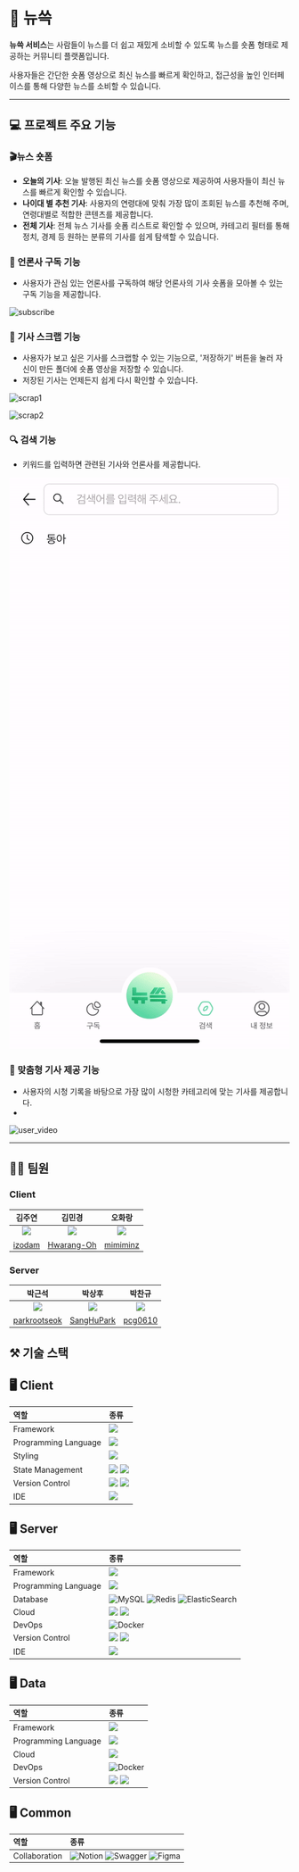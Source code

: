 # 📰 뉴쓱 

**뉴쓱 서비스**는 사람들이 뉴스를 더 쉽고 재밌게 소비할 수 있도록 뉴스를 숏폼 형태로 제공하는 커뮤니티 플랫폼입니다.

사용자들은 간단한 숏폼 영상으로 최신 뉴스를 빠르게 확인하고, 접근성을 높인 인터페이스를 통해 다양한 뉴스를 소비할 수 있습니다.

<!-- <img width="1000" alt="image" src="./asset/main.PNG"> -->

---

## 💻 프로젝트 주요 기능

### 🎬**뉴스 숏폼**

- **오늘의 기사**: 오늘 발행된 최신 뉴스를 숏폼 영상으로 제공하여 사용자들이 최신 뉴스를 빠르게 확인할 수 있습니다.
- **나이대 별 추천 기사**: 사용자의 연령대에 맞춰 가장 많이 조회된 뉴스를 추천해 주며, 연령대별로 적합한 콘텐츠를 제공합니다.
- **전체 기사**: 전체 뉴스 기사를 숏폼 리스트로 확인할 수 있으며, 카테고리 필터를 통해 정치, 경제 등 원하는 분류의 기사를 쉽게 탐색할 수 있습니다.

<!-- ![search](./etc/asset/search.gif) -->

### 💼 **언론사 구독 기능**

- 사용자가 관심 있는 언론사를 구독하여 해당 언론사의 기사 숏폼을 모아볼 수 있는 구독 기능을 제공합니다.

![subscribe](./etc/asset/subscribe.gif)

### 📂 **기사 스크랩 기능**

- 사용자가 보고 싶은 기사를 스크랩할 수 있는 기능으로, '저장하기' 버튼을 눌러 자신이 만든 폴더에 숏폼 영상을 저장할 수 있습니다. 
- 저장된 기사는 언제든지 쉽게 다시 확인할 수 있습니다.

![scrap1](./etc/asset/scrap1.gif)

![scrap2](./etc/asset/scrap2.gif)



### 🔍 **검색 기능**

- 키워드를 입력하면 관련된 기사와 언론사를 제공합니다.

![search](./etc/asset/search.gif)


### 🎯 **맞춤형 기사 제공 기능**

- 사용자의 시청 기록을 바탕으로 가장 많이 시청한 카테고리에 맞는 기사를 제공합니다.
- 
![user_video](./etc/asset/user_video.gif)


---

## 🧑🏻 팀원

### Client
|김주연|김민경|오화랑|
| :-: | :-: | :-: |
<a href="https://github.com/izodam"><img src="https://avatars.githubusercontent.com/izodam" width=160/></a> | <a href="https://github.com/mkkim68"><img src="https://avatars.githubusercontent.com/mkkim68" width=160/></a> | <a href="https://github.com/Hwarang-Oh"><img src="https://avatars.githubusercontent.com/Hwarang-Oh" width=160/></a> |
|[izodam](https://github.com/izodam)|[Hwarang-Oh](https://github.com/mkkim68)|[mimiminz](https://github.com/Hwarang-Oh)|

### Server
|박근석|박상후|박찬규|
| :-: | :-: | :-: |
<a href="https://github.com/parkrootseok"><img src="https://avatars.githubusercontent.com/parkrootseok" width=160/></a> | <a href="https://github.com/SangHuPark"><img src="https://avatars.githubusercontent.com/SangHuPark" width=160/></a> | <a href="https://github.com/pcg0610"><img src="https://avatars.githubusercontent.com/pcg0610" width=160/></a> |
[parkrootseok](https://github.com/parkrootseok)|[SangHuPark](https://github.com/SangHuPark)|[pcg0610](https://github.com/pcg0610)

## ⚒️ 기술 스택

## 🖥️ Client
|역할|종류|
|:-|:-|
|Framework|	<img src="https://img.shields.io/badge/react-61DAFB?style=for-the-badge&logo=react&logoColor=black"> |
|Programming Language| <img src="https://img.shields.io/badge/typescript-3178C6?style=for-the-badge&logo=typescript&logoColor=white"/> |
|Styling| <img src="https://img.shields.io/badge/styled%20components-DB7093?style=for-the-badge&logo=styledcomponents&logoColor=white">|
|State Management| <img src="https://img.shields.io/badge/react%20query-FF4154?style=for-the-badge&logo=reactquery&logoColor=white"> <img src="https://img.shields.io/badge/redux-764ABC?style=for-the-badge&logo=redux&logoColor=white">|
|Version Control|	<img src="https://img.shields.io/badge/git-F05032?style=for-the-badge&logo=git&logoColor=white"/> <img src="https://img.shields.io/badge/gitLAB-fc6d26?style=for-the-badge&logo=gitlab&logoColor=white"/> |
|IDE| <img src="https://img.shields.io/badge/Visual%20Studio%20Code-0078d7.svg?style=for-the-badge&logo=visualstudiocode&logoColor=white"/> |

## 🖥️ Server
|역할|종류|
|:-|:-|
|Framework|	<img src="https://img.shields.io/badge/SpringBoot-6DB33F?style=for-the-badge&logo=SpringBoot&logoColor=white"/> 
|Programming Language| <img src="https://img.shields.io/badge/java-%23ED8B00.svg?style=for-the-badge&logo=openjdk&logoColor=white"/>|
|Database|  <img src="https://img.shields.io/badge/mysql-005C84?style=for-the-badge&logo=mysql&logoColor=white" alt="MySQL"/> <img src="https://img.shields.io/badge/redis-FF4438?style=for-the-badge&logo=redis&logoColor=white" alt="Redis"/> <img src="https://img.shields.io/badge/elasticsearch-005571?style=for-the-badge&logo=elasticsearch&logoColor=white" alt="ElasticSearch"/> |
|Cloud| <img src="https://img.shields.io/badge/Amazon%20EC2-FF9900?style=for-the-badge&logo=Amazon%20EC2&logoColor=white"> <img src="https://img.shields.io/badge/Amazon%20S3-569A31?style=for-the-badge&logo=Amazon%20S3&logoColor=white"> | 
|DevOps| <img src="https://img.shields.io/badge/Docker-2496ED?style=for-the-badge&logo=Docker&logoColor=white" alt="Docker"/> | | 
|Version Control|	<img src="https://img.shields.io/badge/git-F05032?style=for-the-badge&logo=git&logoColor=white"/> <img src="https://img.shields.io/badge/gitLAB-fc6d26?style=for-the-badge&logo=gitlab&logoColor=white"/> |
|IDE| <img src="https://img.shields.io/badge/IntelliJIDEA-000000.svg?style=for-the-badge&logo=intellij-idea&logoColor=white"/> 

## 🖥️ Data
|역할|종류|
|:-|:-|
|Framework|	<img src="https://img.shields.io/badge/fastapi-009688?style=for-the-badge&logo=fastapi&logoColor=white"/> 
|Programming Language| <img src="https://img.shields.io/badge/python-3776AB.svg?style=for-the-badge&logo=python&logoColor=white"/>|
|Cloud| <img src="https://img.shields.io/badge/Amazon%20EC2-FF9900?style=for-the-badge&logo=Amazon%20EC2&logoColor=white"> | 
|DevOps| <img src="https://img.shields.io/badge/Docker-2496ED?style=for-the-badge&logo=Docker&logoColor=white" alt="Docker"/> | | 
|Version Control|	<img src="https://img.shields.io/badge/git-F05032?style=for-the-badge&logo=git&logoColor=white"/> <img src="https://img.shields.io/badge/gitLAB-fc6d26?style=for-the-badge&logo=gitlab&logoColor=white"/> |

## 🖥️ Common
|역할|종류|
|:-|:-|
|Collaboration| <img src="https://img.shields.io/badge/notion-000000?style=for-the-badge&logo=notion&logoColor=white" alt="Notion"/> <img src="https://img.shields.io/badge/swagger-85EA2D?style=for-the-badge&logo=swagger&logoColor=black" alt="Swagger"/> <img src="https://img.shields.io/badge/figma-F24E1E?style=for-the-badge&logo=figma&logoColor=white" alt="Figma"/>|
